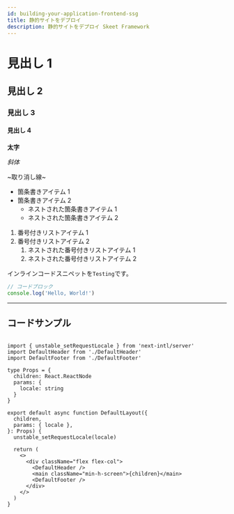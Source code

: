 ```yaml
---
id: building-your-application-frontend-ssg
title: 静的サイトをデプロイ
description: 静的サイトをデプロイ Skeet Framework
---
```


# 見出し 1

## 見出し 2

### 見出し 3

#### 見出し 4

**太字**

_斜体_

~取り消し線~

- 箇条書きアイテム 1
- 箇条書きアイテム 2
  - ネストされた箇条書きアイテム 1
  - ネストされた箇条書きアイテム 2

1. 番号付きリストアイテム 1
2. 番号付きリストアイテム 2
   1. ネストされた番号付きリストアイテム 1
   2. ネストされた番号付きリストアイテム 2

インラインコードスニペットを`Testing`です。

```javascript
// コードブロック
console.log('Hello, World!')
```

---

## コードサンプル

```tsx:/src/app/[locale]/(default)/layout.tsx

import { unstable_setRequestLocale } from 'next-intl/server'
import DefaultHeader from './DefaultHeader'
import DefaultFooter from './DefaultFooter'

type Props = {
  children: React.ReactNode
  params: {
    locale: string
  }
}

export default async function DefaultLayout({
  children,
  params: { locale },
}: Props) {
  unstable_setRequestLocale(locale)

  return (
    <>
      <div className="flex flex-col">
        <DefaultHeader />
        <main className="min-h-screen">{children}</main>
        <DefaultFooter />
      </div>
    </>
  )
}

```
